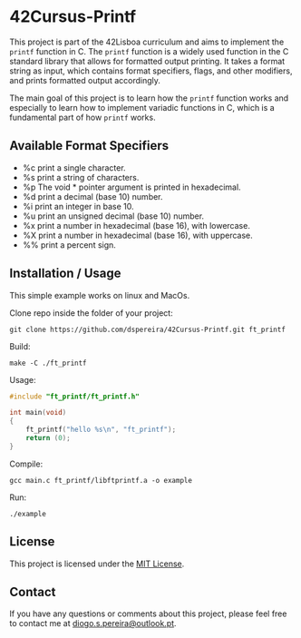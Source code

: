 # 42Cursus-Printf

This project is part of the 42Lisboa curriculum and aims to implement the `printf` function in C. The `printf` function is a widely used function in the C standard library that allows for formatted output printing. It takes a format string as input, which contains format specifiers, flags, and other modifiers, and prints formatted output accordingly.

The main goal of this project is to learn how the `printf` function works and especially to learn how to implement variadic functions in C, which is a fundamental part of how `printf` works.

## Available Format Specifiers

- %c print a single character.
- %s print a string of characters.
- %p The void * pointer argument is printed in hexadecimal.
- %d print a decimal (base 10) number.
- %i print an integer in base 10.
- %u print an unsigned decimal (base 10) number.
- %x print a number in hexadecimal (base 16), with lowercase.
- %X print a number in hexadecimal (base 16), with uppercase.
- %% print a percent sign.

## Installation / Usage

This simple example works on linux and MacOs.

Clone repo inside the folder of your project:
```shell
git clone https://github.com/dspereira/42Cursus-Printf.git ft_printf
```

Build:
```shell
make -C ./ft_printf
```
Usage:
```C
#include "ft_printf/ft_printf.h"

int main(void)
{
    ft_printf("hello %s\n", "ft_printf");
    return (0);
}

```
Compile:
```shell
gcc main.c ft_printf/libftprintf.a -o example
```

Run:
```shell
./example
```
## License

This project is licensed under the [MIT License](https://github.com/dspereira/42Cursus-Printf/blob/main/License.md).

## Contact

If you have any questions or comments about this project, please feel free to contact me at diogo.s.pereira@outlook.pt.
